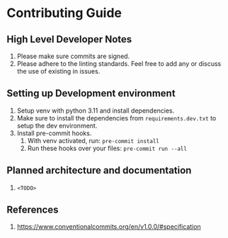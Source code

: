 # Contributing Guide

## High Level Developer Notes
1. Please make sure commits are signed.
2. Please adhere to the linting standards. Feel free to add any or discuss the use of existing in issues.

## Setting up Development environment
1. Setup venv with python 3.11 and install dependencies.
2. Make sure to install the dependencies from `requirements.dev.txt` to setup the dev environment.
3. Install pre-commit hooks.
    1. With venv activated, run: `pre-commit install`
    2. Run these hooks over your files: `pre-commit run --all`

## Planned architecture and documentation
1. `<TODO>`

## References
1. https://www.conventionalcommits.org/en/v1.0.0/#specification
